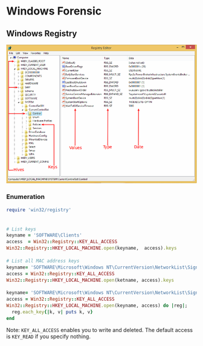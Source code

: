 # Windows Forensic

## Windows Registry

![](../.gitbook/assets/win-foren__winreg1%20%284%29.png)

### Enumeration

```ruby
require 'win32/registry'


# List keys
keyname = 'SOFTWARE\Clients'
access  = Win32::Registry::KEY_ALL_ACCESS
Win32::Registry::HKEY_LOCAL_MACHINE.open(keyname,  access).keys

# List all MAC address keys
keyname= 'SOFTWARE\Microsoft\Windows NT\CurrentVersion\NetworkList\Signatures\Unmanaged' 
access = Win32::Registry::KEY_ALL_ACCESS
Win32::Registry::HKEY_LOCAL_MACHINE.open(ketname, access).keys

keyname= 'SOFTWARE\Microsoft\Windows NT\CurrentVersion\NetworkList\Signatures\Unmanaged' 
access = Win32::Registry::KEY_ALL_ACCESS
Win32::Registry::HKEY_LOCAL_MACHINE.open(keyname, access) do |reg|; 
  reg.each_key{|k, v| puts k, v}
end
```

Note: `KEY_ALL_ACCESS` enables you to write and deleted. The default access is `KEY_READ` if you specify nothing.

